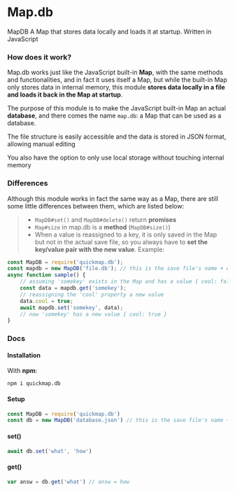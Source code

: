 # Map.db

MapDB A Map that stores data locally and loads it at startup. Written in JavaScript

### How does it work?

Map.db works just like the JavaScript built-in **Map**, with the same methods and functionalities, and in fact it uses itself a Map, but while the built-in Map only stores data in internal memory, this module **stores data locally in a file and loads it back in the Map at startup**.

The purpose of this module is to make the JavaScript built-in Map an actual **database**, and there comes the name `map.db`: a Map that can be used as a database.

The file structure is easily accessible and the data is stored in JSON format, allowing manual editing

You also have the option to only use local storage without touching internal memory

### Differences

Although this module works in fact the same way as a Map, there are still some little differences between them, which are listed below:

> - `MapDB#set()` and `MapDB#delete()` return **promises**
> - `Map#size` in map.db is a **method** (`MapDB#size()`)
> - When a value is reassigned to a key, it is only saved in the Map but not in the actual save file, so you always have to **set the key/value pair with the new value**.
> Example:

```js
const MapDB = require('quickmap.db');
const mapdb = new MapDB('file.db'); // this is the save file's name + extension
async function sample() {
    // assuming 'somekey' exists in the Map and has a value { cool: false }
    const data = mapdb.get('somekey');
    // reassigning the 'cool' property a new value
    data.cool = true;
    await mapdb.set('somekey', data);
    // now 'somekey' has a new value { cool: true }
}
```

### Docs

#### Installation

With **npm**:

`npm i quickmap.db`


#### Setup

```js
const MapDB = require('quickmap.db')
const db = new MapDB('database.json') // this is the save file's name + extension
```

#### set()

```js
await db.set('what', 'how')
```

#### get()

```js
var answ = db.get('what') // answ = how
```
